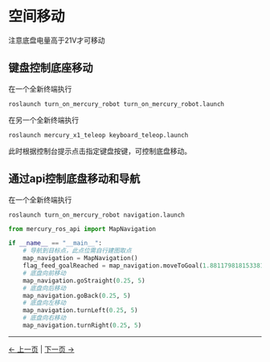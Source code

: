# 空间移动

注意底盘电量高于21V才可移动

## 键盘控制底座移动

在一个全新终端执行
```shell
roslaunch turn_on_mercury_robot turn_on_mercury_robot.launch
```

在另一个全新终端执行
```shell
roslaunch mercury_x1_teleop keyboard_teleop.launch
```

此时根据控制台提示点击指定键盘按键，可控制底盘移动。


## 通过api控制底盘移动和导航

在一个全新终端执行
```shell
roslaunch turn_on_mercury_robot navigation.launch
```

```python
from mercury_ros_api import MapNavigation

if __name__ == "__main__":
    # 导航到目标点，此点位需自行建图取点
    map_navigation = MapNavigation()
    flag_feed_goalReached = map_navigation.moveToGoal(1.8811798181533813, 1.25142673254013062, 0.9141818042023212,0.4053043657122249)
    # 底盘向前移动
    map_navigation.goStraight(0.25, 5)
    # 底盘向后移动
    map_navigation.goBack(0.25, 5)
    # 底盘向左移动
    map_navigation.turnLeft(0.25, 5)
    # 底盘向右移动
    map_navigation.turnRight(0.25, 5)
```


---

[← 上一页](../7-ExamplesRobotsUsing/7.1-stag_detect.md) | [下一页 →](../7-ExamplesRobotsUsing/7.3-move_and_catch.md)